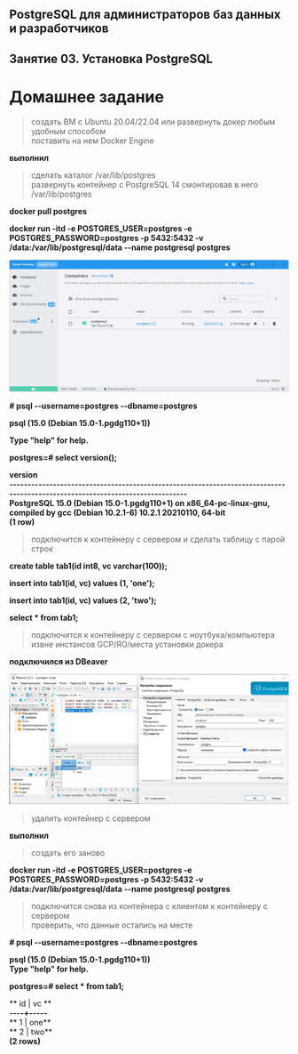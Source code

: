 ## PostgreSQL для администраторов баз данных и разработчиков ##  
## Занятие 03. Установка PostgreSQL ##  
# Домашнее задание #  

>создать ВМ с Ubuntu 20.04/22.04 или развернуть докер любым удобным способом  
>поставить на нем Docker Engine  

**выполнил**  

>сделать каталог /var/lib/postgres  
>развернуть контейнер с PostgreSQL 14 смонтировав в него /var/lib/postgres  

**docker pull postgres**  

**docker run -itd -e POSTGRES_USER=postgres -e POSTGRES_PASSWORD=postgres -p 5432:5432 -v /data:/var/lib/postgresql/data --name postgresql postgres**  

![DockerDesktop](https://github.com/igorshcherb/otus_study/raw/main/HomeWork03/DockerDesktop.jpg)

**# psql --username=postgres --dbname=postgres**  

**psql (15.0 (Debian 15.0-1.pgdg110+1))**  

**Type "help" for help.**  

**postgres=# select version();**  

**version**  
**-----------------------------------------------------------------------------------------------------------------------------**  
**PostgreSQL 15.0 (Debian 15.0-1.pgdg110+1) on x86_64-pc-linux-gnu, compiled by gcc (Debian 10.2.1-6) 10.2.1 20210110, 64-bit**  
**(1 row)**  
 
>подключится к контейнеру с сервером и сделать таблицу с парой строк  

**create table tab1(id int8, vc varchar(100));**  

**insert into tab1(id, vc) values (1, 'one');**  

**insert into tab1(id, vc) values (2, 'two');**  

**select * from tab1;**  

>подключится к контейнеру с сервером с ноутбука/компьютера извне инстансов GCP/ЯО/места установки докера  

**подключился из DBeaver**

![DockerDesktop](https://github.com/igorshcherb/otus_study/raw/main/HomeWork03/DBeaver.jpg)

>удалить контейнер с сервером

**выполнил**  

>создать его заново

**docker run -itd -e POSTGRES_USER=postgres -e POSTGRES_PASSWORD=postgres -p 5432:5432 -v /data:/var/lib/postgresql/data --name postgresql postgres**  

>подключится снова из контейнера с клиентом к контейнеру с сервером  
>проверить, что данные остались на месте  

**# psql --username=postgres --dbname=postgres** 

**psql (15.0 (Debian 15.0-1.pgdg110+1))**  
**Type "help" for help.**  

**postgres=# select * from tab1;**  

** id | vc  **  
**----+-----**  
**  1 | one**  
**  2 | two**  
**(2 rows)**  

